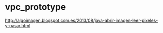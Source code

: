# vpc_prototype

http://algoimagen.blogspot.com.es/2013/08/java-abrir-imagen-leer-pixeles-y-pasar.html
